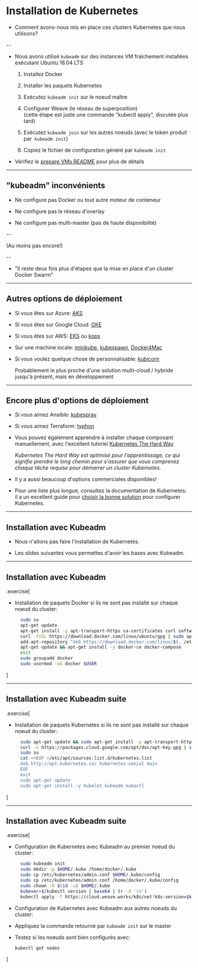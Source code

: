 # Installation de Kubernetes

- Comment avons-nous mis en place ces clusters Kubernetes que nous utilisons?

--

- Nous avons utilisé `kubeadm` sur des instances VM fraîchement installées exécutant Ubuntu 16.04 LTS

    1. Installez Docker

    2. Installer les paquets Kubernetes

    3. Exécutez `kubeadm init` sur le noeud maître

    4. Configurer Weave (le réseau de superposition)
       <br/>
       (cette étape est juste une commande "kubectl apply", discutée plus tard)

    5. Exécutez `kubeadm join` sur les autres noeuds (avec le token produit par` kubeadm init`)

    6. Copiez le fichier de configuration généré par `kubeadm init`

- Vérifiez le [prepare VMs README](https://github.com/RyaxTech/kube.training/blob/master/prepare-vms/README.md) pour plus de détails

---

## "kubeadm" inconvénients

- Ne configure pas Docker ou tout autre moteur de conteneur

- Ne configure pas le réseau d'overlay

- Ne configure pas multi-master (pas de haute disponibilité)

--

  (Au moins pas encore!)

--

- "Il reste deux fois plus d'étapes que la mise en place d'un cluster Docker Swarm" 

---

## Autres options de déploiement

- Si vous êtes sur Azure:
  [AKS](https://azure.microsoft.com/services/container-service/)

- Si vous êtes sur Google Cloud:
  [GKE](https://cloud.google.com/kubernetes-engine/)

- Si vous êtes sur AWS:
  [EKS](https://aws.amazon.com/eks/)
  ou
  [kops](https://github.com/kubernetes/kops)

- Sur une machine locale:
  [minikube](https://kubernetes.io/docs/getting-started-guides/minikube/),
  [kubespawn](https://github.com/kinvolk/kube-spawn),
  [Docker4Mac](https://docs.docker.com/docker-for-mac/kubernetes/)

- Si vous voulez quelque chose de personnalisable:
  [kubicorn](https://github.com/kubicorn/kubicorn)

  Probablement le plus proche d'une solution multi-cloud / hybride jusqu'à présent, mais en développement

---

## Encore plus d'options de déploiement

- Si vous aimez Ansible:
  [kubespray](https://github.com/kubernetes-incubator/kubespray)

- Si vous aimez Terraform:
  [typhon](https://github.com/poseidon/typhoon/)

- Vous pouvez également apprendre à installer chaque composant manuellement, avec
  l'excellent tutoriel [Kubernetes The Hard Way](https://github.com/kelseyhightower/kubernetes-the-hard-way)

  *Kubernetes The Hard Way est optimisé pour l'apprentissage, ce qui signifie prendre le long chemin pour s'assurer que vous comprenez chaque tâche requise pour démarrer un cluster Kubernetes.*

- Il y a aussi beaucoup d'options commerciales disponibles!

- Pour une liste plus longue, consultez la documentation de Kubernetes:
  <br/>
  il a un excellent guide pour [choisir la bonne solution](https://kubernetes.io/docs/setup/pick-right-solution/) pour configurer Kubernetes.

---

## Installation avec Kubeadm

- Nous n'allons pas faire l'installation de Kubernetes.

- Les slides suivantes vous permettes d'avoir les bases avec Kubeadm.

---

## Installation avec Kubeadm


.exercise[

- Installation de paquets Docker si ils ne sont pas installé sur chaque noeud du cluster:
  ```bash
    sudo su
    apt-get update
    apt-get install -y apt-transport-https ca-certificates curl software-properties-common
    curl -fsSL https://download.docker.com/linux/ubuntu/gpg | sudo apt-key add -
    add-apt-repository "deb https://download.docker.com/linux/$(. /etc/os-release; echo "$ID") $(lsb_release -cs) stable"
    apt-get update && apt-get install -y docker-ce docker-compose
    exit
    sudo groupadd docker
    sudo usermod -aG docker $USER
  ```
]

---

## Installation avec Kubeadm suite


.exercise[

- Installation de paquets Kubernetes si ils ne sont pas installé sur chaque noeud du cluster:
  ```bash
    sudo apt-get update && sudo apt-get install -y apt-transport-https curl
    curl -s https://packages.cloud.google.com/apt/doc/apt-key.gpg | sudo apt-key add -
    sudo su
    cat <<EOF >/etc/apt/sources.list.d/kubernetes.list
    deb http://apt.kubernetes.io/ kubernetes-xenial main
    EOF
    exit
    sudo apt-get update
    sudo apt-get install -y kubelet kubeadm kubectl
   ```
]

---

## Installation avec Kubeadm suite

.exercise[

- Configuration de Kubernetes avec Kubeadm au premier noeud du cluster:
  ```bash
    sudo kubeadm init 
    sudo mkdir -p $HOME/.kube /home/docker/.kube
    sudo cp /etc/kubernetes/admin.conf $HOME/.kube/config
    sudo cp /etc/kubernetes/admin.conf /home/docker/.kube/config
    sudo chown -R $(id -u) $HOME/.kube
    kubever=$(kubectl version | base64 | tr -d '\n')
    kubectl apply -f https://cloud.weave.works/k8s/net?k8s-version=$kubever
  ```

- Configuration de Kubernetes avec Kubeadm aux autres noeuds du cluster:
- Appliquez la commande retourné par `kubeadm init` sur le master
- Testez si les noeuds sont bien configurés avec:
  ```bash
  kubectl get nodes
  ```
]




